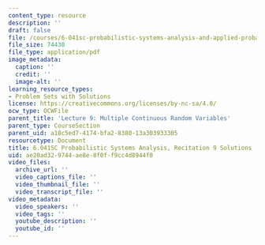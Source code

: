 ```yaml
---
content_type: resource
description: ''
draft: false
file: /courses/6-041sc-probabilistic-systems-analysis-and-applied-probability-fall-2013/ae20ad329744ae8e8f0ff9cc4d8944f0_MIT6_041SCF13_rec09_sol.pdf
file_size: 74430
file_type: application/pdf
image_metadata:
  caption: ''
  credit: ''
  image-alt: ''
learning_resource_types:
- Problem Sets with Solutions
license: https://creativecommons.org/licenses/by-nc-sa/4.0/
ocw_type: OCWFile
parent_title: 'Lecture 9: Multiple Continuous Random Variables'
parent_type: CourseSection
parent_uid: a18c5ed7-4174-bfa2-8380-13a303933305
resourcetype: Document
title: 6.041SC Probabilistic Systems Analysis, Recitation 9 Solutions
uid: ae20ad32-9744-ae8e-8f0f-f9cc4d8944f0
video_files:
  archive_url: ''
  video_captions_file: ''
  video_thumbnail_file: ''
  video_transcript_file: ''
video_metadata:
  video_speakers: ''
  video_tags: ''
  youtube_description: ''
  youtube_id: ''
---
```

